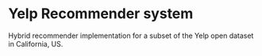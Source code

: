 # Yelp Recommender system 

Hybrid recommender implementation for a subset of the Yelp open dataset in California, US.

